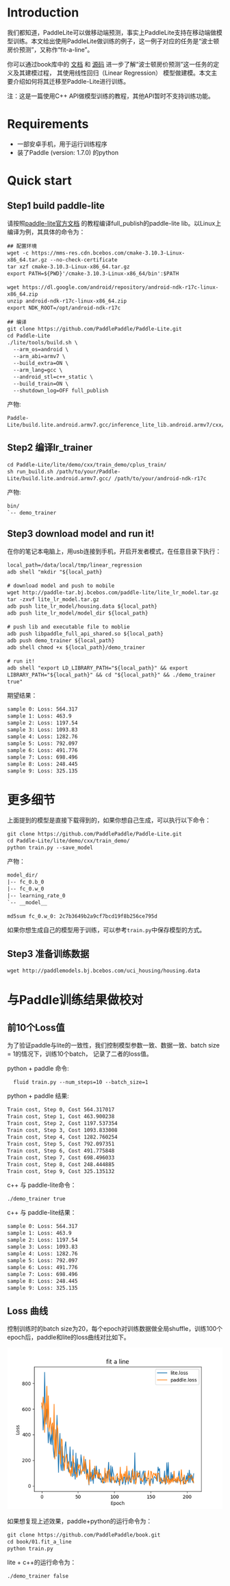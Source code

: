 
# Introduction
  我们都知道，PaddleLite可以做移动端预测，事实上PaddleLite支持在移动端做模型训练。本文给出使用PaddleLite做训练的例子，这一例子对应的任务是“波士顿房价预测”，又称作“fit-a-line”。
  
  你可以通过book库中的
[文档](https://paddlepaddle.org.cn/documentation/docs/zh/user_guides/simple_case/fit_a_line/README.cn.html)
和
[源码](https://github.com/PaddlePaddle/book/tree/develop/01.fit_a_line)
进一步了解“波士顿房价预测”这一任务的定义及其建模过程，
其使用线性回归（Linear Regression）
模型做建模。本文主要介绍如何将其迁移至Paddle-Lite进行训练。

注：这是一篇使用C++ API做模型训练的教程，其他API暂时不支持训练功能。

# Requirements

- 一部安卓手机，用于运行训练程序
- 装了Paddle (version: 1.7.0) 的python

# Quick start

## Step1 build paddle-lite

请按照[paddle-lite官方文档](https://paddle-lite.readthedocs.io/zh/latest/user_guides/source_compile.html#paddlelite) 的教程编译full_publish的paddle-lite lib。以Linux上编译为例，其具体的命令为：

```shell
## 配置环境
wget -c https://mms-res.cdn.bcebos.com/cmake-3.10.3-Linux-x86_64.tar.gz --no-check-certificate
tar xzf cmake-3.10.3-Linux-x86_64.tar.gz
export PATH=${PWD}'/cmake-3.10.3-Linux-x86_64/bin':$PATH

wget https://dl.google.com/android/repository/android-ndk-r17c-linux-x86_64.zip
unzip android-ndk-r17c-linux-x86_64.zip
export NDK_ROOT=/opt/android-ndk-r17c

## 编译
git clone https://github.com/PaddlePaddle/Paddle-Lite.git
cd Paddle-Lite
./lite/tools/build.sh \
  --arm_os=android \
  --arm_abi=armv7 \
  --build_extra=ON \
  --arm_lang=gcc \
  --android_stl=c++_static \
  --build_train=ON \
  --shutdown_log=OFF full_publish
```

产物:

```shell
Paddle-Lite/build.lite.android.armv7.gcc/inference_lite_lib.android.armv7/cxx/lib/libpaddle_full_api_shared.so
```

## Step2 编译lr_trainer

```shell
cd Paddle-Lite/lite/demo/cxx/train_demo/cplus_train/
sh run_build.sh /path/to/your/Paddle-Lite/build.lite.android.armv7.gcc/ /path/to/your/android-ndk-r17c
```

产物:
```shell
bin/
`-- demo_trainer
```

## Step3 download model and run it!

在你的笔记本电脑上，用usb连接到手机，开启开发者模式，在任意目录下执行：

```shell
local_path=/data/local/tmp/linear_regression
adb shell "mkdir "${local_path}

# download model and push to mobile
wget http://paddle-tar.bj.bcebos.com/paddle-lite/lite_lr_model.tar.gz
tar -zxvf lite_lr_model.tar.gz
adb push lite_lr_model/housing.data ${local_path}
adb push lite_lr_model/model_dir ${local_path}

# push lib and executable file to moblie
adb push libpaddle_full_api_shared.so ${local_path}
adb push demo_trainer ${local_path}
adb shell chmod +x ${local_path}/demo_trainer

# run it!
adb shell "export LD_LIBRARY_PATH="${local_path}" && export LIBRARY_PATH="${local_path}" && cd "${local_path}" && ./demo_trainer true"
```

期望结果：

```
sample 0: Loss: 564.317
sample 1: Loss: 463.9
sample 2: Loss: 1197.54
sample 3: Loss: 1093.83
sample 4: Loss: 1282.76
sample 5: Loss: 792.097
sample 6: Loss: 491.776
sample 7: Loss: 698.496
sample 8: Loss: 248.445
sample 9: Loss: 325.135
```

# 更多细节
上面提到的模型是直接下载得到的，如果你想自己生成，可以执行以下命令：

```shell
git clone https://github.com/PaddlePaddle/Paddle-Lite.git
cd Paddle-Lite/lite/demo/cxx/train_demo/
python train.py --save_model
```

产物：

```shell
model_dir/
|-- fc_0.b_0
|-- fc_0.w_0
|-- learning_rate_0
`-- __model__

md5sum fc_0.w_0: 2c7b3649b2a9cf7bcd19f8b256ce795d
```

如果你想生成自己的模型用于训练，可以参考`train.py`中保存模型的方式。

## Step3 准备训练数据

```shell
wget http://paddlemodels.bj.bcebos.com/uci_housing/housing.data
```




# 与Paddle训练结果做校对

## 前10个Loss值

为了验证paddle与lite的一致性，我们控制模型参数一致、数据一致、batch size = 1的情况下，训练10个batch， 记录了二者的loss值。

python + paddle 命令:

```shell
  fluid train.py --num_steps=10 --batch_size=1
```

python + paddle 结果:

```shell
Train cost, Step 0, Cost 564.317017
Train cost, Step 1, Cost 463.900238
Train cost, Step 2, Cost 1197.537354
Train cost, Step 3, Cost 1093.833008
Train cost, Step 4, Cost 1282.760254
Train cost, Step 5, Cost 792.097351
Train cost, Step 6, Cost 491.775848
Train cost, Step 7, Cost 698.496033
Train cost, Step 8, Cost 248.444885
Train cost, Step 9, Cost 325.135132
```

c++ 与 paddle-lite命令：
```
./demo_trainer true
```

c++ 与 paddle-lite结果：
```
sample 0: Loss: 564.317
sample 1: Loss: 463.9
sample 2: Loss: 1197.54
sample 3: Loss: 1093.83
sample 4: Loss: 1282.76
sample 5: Loss: 792.097
sample 6: Loss: 491.776
sample 7: Loss: 698.496
sample 8: Loss: 248.445
sample 9: Loss: 325.135
```

## Loss 曲线

控制训练时的batch size为20，每个epoch对训练数据做全局shuffle，训练100个epoch后，paddle和lite的loss曲线对比如下。

![lr_loss](image/lr_loss.png)

如果想复现上述效果，paddle+python的运行命令为：

```
git clone https://github.com/PaddlePaddle/book.git
cd book/01.fit_a_line
python train.py
```

lite + c++的运行命令为：
```
./demo_trainer false
```
